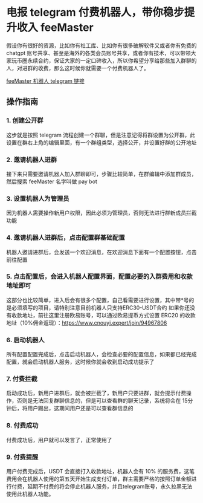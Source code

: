 # 电报 telegram 付费机器人，带你稳步提升收入 feeMaster

假设你有很好的资源，比如你有社工库、比如你有很多破解软件又或者你有免费的 chatgpt 账号共享、甚至是海外的各类会员账号共享，或者你有技术，可以带领大家玩币圈永续合约，保证大家的一定口碑收入，所以你希望分享给那些加入群聊的人，对进群的收费，那么这时候你就需要一个付费机器人了。

[feeMaster 机器人 telegram 链接](https://t.me/feeMasterBot)

## 操作指南

### 1. 创建公开群
这步就是按照 telegram 流程创建一个群聊，但是注意记得将群设置为公开群，此设置在群右上角的编辑里面，有一个群组类型，选择公开，并设置好群的公开地址

### 2. 邀请机器人进群
接下来只需要邀请机器人加入群聊即可，步骤比较简单，在群编辑中添加群成员，然后搜索 feeMaster 名字叫做 pay bot

### 3. 设置机器人为管理员
因为机器人需要操作新用户权限，因此必须为管理员，否则无法进行群新成员拦截功能

### 4. 邀请机器人进群后，点击配置群基础配置
机器人邀请进群后，会发送一个欢迎消息，在欢迎消息下面有一个配置按钮，点击前往配置

### 5. 点击配置后，会进入机器人配置界面，配置必要的入群费用和收款地址即可
这部分也比较简单，进入后会有很多个配置，自己看需要进行设置，其中带*号的是必须填写的项目，请特别注意目前机器人只支持ERC30-USDT合约
如果你还没有收款地址，前往这里注册欧易账号，可以通过欧易提币方式设置 ERC20 的收款地址（10%佣金返现）：https://www.cnouyi.expert/join/94967806

### 6. 启动机器人
所有配置配置完成后，点击启动机器人，会检查必要的配置信息，如果都已经完成配置，就会启动机器人服务，这时候你就会收到启动成功提示了

### 7. 付费拦截
启动成功后，新用户进群后，就会被拦截了，新用户只要进群，就会提示付费操作，否则是无法回复群聊信息的，但是可以查看群的聊天记录，系统将会在 15分钟后，将用户踢出，这期间用户还是可以查看群信息的

### 8. 付费成功
付费成功后，用户就可以发言了，正常使用了

### 9. 付费提醒
用户付费完成后，USDT 会直接打入收款地址，机器人会有 10% 的服务费，这笔费用会在机器人使用的第五天开始生成支付订单，群主需要严格的按照订单金额进行付费，延期不付费的将会停止机器人服务，并且telegram账号，永久拉黑无法使用此机器人功能。

